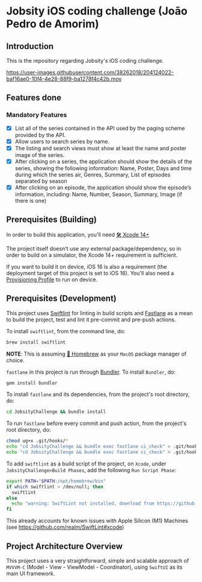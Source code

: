 # Jobsity iOS coding challenge (João Pedro de Amorim)

## Introduction

This is the repository regarding Jobsity's iOS coding challenge.

https://user-images.githubusercontent.com/38262018/204124022-baf16ae0-10f4-4e28-88f9-ba1278f4c42b.mov

## Features done

### Mandatory Features

- [x] List all of the series contained in the API used by the paging scheme provided by the API.
- [x] Allow users to search series by name.
- [x] The listing and search views must show at least the name and poster image of the series.
- [x] After clicking on a series, the application should show the details of the series, showing the following information: Name, Poster, Days and time during which the series air, Genres, Summary, List of episodes separated by season
- [x] After clicking on an episode, the application should show the episode’s information, including: Name, Number, Season, Summary, Image (if there is one)

## Prerequisites (Building)

In order to build this application, you'll need [🛠 Xcode 14+]

The project itself doesn't use any external package/dependency, so in order to build on a simulator, the Xcode 14+ requirement is sufficient.

If you want to build it on device, iOS 16 is also a requirement (the deployment target of this project is set to iOS 16).
You'll also need a [Provisioning Profile] to run on device.

## Prerequisites (Development)

This project uses [Swiftlint] for linting in build scripts and [Fastlane] as a mean to build the project, test and lint it pre-commit and pre-push actions.

To install `swiftlint`, from the command line, do:

```bash
brew install swiftlint
```

**NOTE**: This is assuming [🍺 Homebrew] as your `MacOS` package manager of choice.

`fastlane` in this project is run through [Bundler]. To install `Bundler`, do:

```bash
gem install bundler
```

To install `fastlane` and its dependencies, from the project's root directory, do:

```bash
cd JobsityChallenge && bundle install
```

To run `fastlane` before every commit and push action, from the project's root directory, do:

```bash
chmod ug+x .git/hooks/*
echo "cd JobsityChallenge && bundle exec fastlane ci_check" > .git/hooks/pre-commit
echo "cd JobsityChallenge && bundle exec fastlane ci_check" > .git/hooks/pre-push
```

To add `swiftlint` as a build script of the project, on `Xcode`, under `JobsityChallenge>Build Phases`, add the following `Run Script Phase`:

```bash
export PATH="$PATH:/opt/homebrew/bin"
if which swiftlint > /dev/null; then
  swiftlint
else
  echo "warning: SwiftLint not installed, download from https://github.com/realm/SwiftLint"
fi
```

This already accounts for known issues with Apple Silicon (M1) Machines (see https://github.com/realm/SwiftLint#xcode)

## Project Architecture Overview

This project uses a very straightforward, simple and scalable approach of `MVVVM-C` (Model - View - ViewModel - Coordinator), using `SwiftUI` as its main UI framework.

<!-- Links -->

[🛠 xcode 14+]: https://apps.apple.com/us/app/xcode/id497799835?mt=12
[🍺 homebrew]: https://brew.sh
[swiftlint]: https://github.com/realm/SwiftLint
[fastlane]: https://fastlane.tools/
[bundler]: https://bundler.io/
[provisioning profile]: https://developer.apple.com/documentation/appstoreconnectapi/profiles
